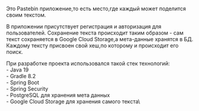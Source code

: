 Это Pastebin приложение,то есть место,где каждый может поделится своим текстом.


В приложении присутствует регистрация и авторизация для пользователей.
Сохранение текста происходит таким образом - сам текст сохраняется в Google Cloud Storage,а мета-данные хранятся в БД. 
Каждому тексту присвоен свой хеш,по которому и происходит его поиск.

При разработке проекта использовался такой стек технологий:\
    - Java 19\
    - Gradle 8.2\
    - Spring Boot\
    - Spring Security\
    - PostgreSQL для хранения мета данных\
    - Google Cloud Storage для хранения самого текста\
    